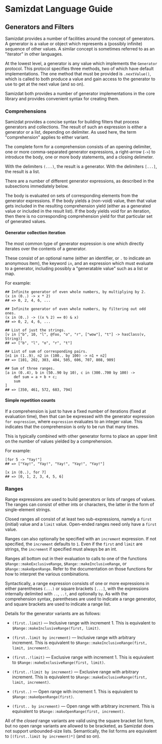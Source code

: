 Samizdat Language Guide
=======================

Generators and Filters
----------------------

Samizdat provides a number of facilities around the concept of generators.
A generator is a value or object which represents a (possibly infinite)
sequence of other values. A similar concept is sometimes referred to as
an "iterator" in other languages.

At the lowest level, a generator is any value which implements the
`Generator` protocol. This protocol specifies three methods, two
of which have default implementations. The one method that must be provided
is `.nextValue()`, which is called to both produce a value and gain access
to the generator to use to get at the next value (and so on).

Samizdat both provides a number of generator implementations in the core
library and provides convenient syntax for creating them.


### Comprehensions

Samizdat provides a concise syntax for building filters that process
generators and collections. The result of such an expression is either
a generator or a list, depending on delimiter. As used here,
the term "comprehension" applies to either variant.

The complete form for a comprehension consists of an opening delimiter,
one or more comma-separated generator expressions, a right-arrow (`->`)
to introduce the body, one or more body statements, and a closing delimeter.

With the delimiters `(...)`, the result is a generator. With the delimiters
`[...]`, the result is a list.

There are a number of different generator expressions, as described in
the subsections immediately below.

The body is evaluated on sets of corresponding elements from the generator
expressions. If the body yields a (non-void) value, then that value gets
included in the resulting comprehension yield (either as a generated value
or included in the result list). If the body yields void for an iteration,
then there is no corresponding comprehension yield for that particular set
of generated values.

#### Generator collection iteration

The most common type of generator expression is one which directly
iterates over the contents of a generator.

These consist of an optional name (either an identifier, or `.` to indicate
an anonymous item), the keyword `in`, and an expression which must evaluate
to a generator, including possibly a "generatable value" such as a list or
map.

For example:

```
## Infinite generator of even whole numbers, by multiplying by 2.
(x in (0..) -> x * 2)
## => 0, 2, 4, 6, ...

## Infinite generator of even whole numbers, by filtering out odd ones.
(x in (0..) -> ((x % 2) == 0) & x)
## => 0, 2, 4, 6, ...

## List of just the strings.
[v in ["b", 10, "l", @foo, "o", "r", ["wow"], "t"] -> hasClass(v, String)]
## => ["b", "l", "o", "r", "t"]

## List of sum of corresponding pairs.
[n1 in (1..9), n2 in (100.. by 100) -> n1 + n2]
## => [101, 202, 303, 404, 505, 606, 707, 808, 909]

## Sum of three ranges.
[a in (0..4), b in (50..90 by 10), c in (300..700 by 100) ->
    def sum = a + b + c;
    sum
]
## => [350, 461, 572, 683, 794]
```

#### Simple repetition counts

If a comprehension is just to have a fixed number of iterations (fixed at
evaluation time), then that can be expressed with the generator expression
`for expression`, where `expression` evaluates to an integer value.
This indicates that the comprehension is only to be run that many times.

This is typically combined with other generator forms to place an upper limit
on the number of values yielded by a comprehension.

For example:

```
[for 5 -> "Yay!"]
## => ["Yay!", "Yay!", "Yay!", "Yay!", "Yay!"]

[x in (0..), for 7]
## => [0, 1, 2, 3, 4, 5, 6]
```


### Ranges

Range expressions are used to build generators or lists of ranges of values.
The ranges can consist of either ints or characters, the latter in the form
of single-element strings.

Closed ranges all consist of at least two sub-expressions, namely a `first`
(initial) value and a `limit` value. Open-ended ranges need only have a
`first` value.

Ranges can also optionally be specified with an `increment` expression.
If not specified, the `increment` defaults to `1`. Even if the `first` and
`limit` are strings, the `increment` if specified must always be an int.

Ranges all bottom out in their evaluation to calls to one of the
functions `$Range::makeExclusiveRange`, `$Range::makeInclusiveRange`,
or `$Range::makeOpenRange`. Refer to the documentation on those functions
for how to interpret the various combinations.

Syntactically, a range expression consists of one or more expressions
in either parentheses `(...)` or square brackets `[...]`, with the
expressions internally delimited with `..`, `..!`, and optionally `by`.
As with the comprehension syntax, parentheses are used to indicate a range
generator, and square brackets are used to indicate a range list.

Details for the generator variants are as follows:

* `(first..limit)` &mdash; Inclusive range with increment 1. This is
  equivalent to `$Range::makeInclusiveRange(first, limit)`.

* `(first..limit by increment)` &mdash; Inclusive range with arbitrary
  increment. This is equivalent to
  `$Range::makeInclusiveRange(first, limit, increment)`.

* `(first..!limit)` &mdash; Exclusive range with increment 1. This is
  equivalent to `$Range::makeExclusiveRange(first, limit)`.

* `(first..!limit by increment)` &mdash; Exclusive range with arbitrary
  increment. This is equivalent to
  `$Range::makeExclusiveRange(first, limit, increment)`.

* `(first..)` &mdash; Open range with increment 1. This is equivalent to
  `$Range::makeOpenRange(first)`.

* `(first.. by increment)` &mdash; Open range with arbitrary increment. This
  is equivalent to `$Range::makeOpenRange(first, increment)`.

All of the *closed* range variants are valid using the square bracket list
form, but no open range variants are allowed to be bracketed, as Samizdat
does not support unbounded-size lists. Semantically, the list forms are
equivalent to `[(first..limit by increment)*]` (and so on).
